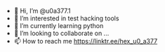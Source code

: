 - 👋 Hi, I’m @u0a377.1
- 👀 I’m interested in test hacking tools
- 🌱 I’m currently learning python
- 💞️ I’m looking to collaborate on ...
- 📫 How to reach me https://linktr.ee/hex_u0_a377

<!---
u0a377/u0a377 is a ✨ special ✨ repository because its `README.md` (this file) appears on your GitHub profile.
You can click the Preview link to take a look at your changes.
--->
